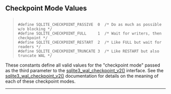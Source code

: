 ## Checkpoint Mode Values




> ```
> 
> #define SQLITE_CHECKPOINT_PASSIVE  0  /* Do as much as possible w/o blocking */
> #define SQLITE_CHECKPOINT_FULL     1  /* Wait for writers, then checkpoint */
> #define SQLITE_CHECKPOINT_RESTART  2  /* Like FULL but wait for readers */
> #define SQLITE_CHECKPOINT_TRUNCATE 3  /* Like RESTART but also truncate WAL */
> 
> ```



These constants define all valid values for the "checkpoint mode" passed
as the third parameter to the [sqlite3\_wal\_checkpoint\_v2()](#sqlite3_wal_checkpoint_v2) interface.
See the [sqlite3\_wal\_checkpoint\_v2()](#sqlite3_wal_checkpoint_v2) documentation for details on the
meaning of each of these checkpoint modes.




---


